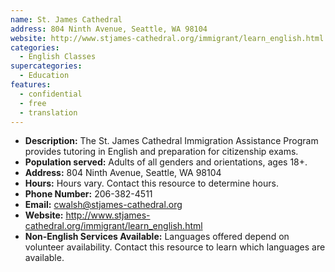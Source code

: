 ```yaml
---
name: St. James Cathedral
address: 804 Ninth Avenue, Seattle, WA 98104
website: http://www.stjames-cathedral.org/immigrant/learn_english.html
categories:
  - English Classes
supercategories:
  - Education
features:
  - confidential
  - free
  - translation
---
```

- **Description:** The St. James Cathedral Immigration Assistance Program provides tutoring in English and preparation for citizenship exams.
- **Population served:** Adults of all genders and orientations, ages 18+.
- **Address:** 804 Ninth Avenue, Seattle, WA 98104
- **Hours:** Hours vary. Contact this resource to determine hours.
- **Phone Number:** 206-382-4511
- **Email:** cwalsh@stjames-cathedral.org
- **Website:** <http://www.stjames-cathedral.org/immigrant/learn_english.html>
- **Non-English Services Available:** Languages offered depend on volunteer availability. Contact this resource to learn which languages are available.
